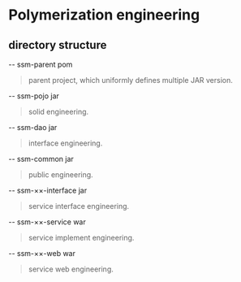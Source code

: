 
# Polymerization engineering

## directory structure

-- ssm-parent  pom
> parent project, which uniformly defines multiple JAR version.

-- ssm-pojo  jar
> solid engineering.

-- ssm-dao  jar
> interface engineering.

-- ssm-common  jar
> public engineering.

-- ssm-××-interface  jar
> service interface engineering.

-- ssm-××-service  war
> service implement engineering.

-- ssm-××-web  war
> service web engineering.

## 


